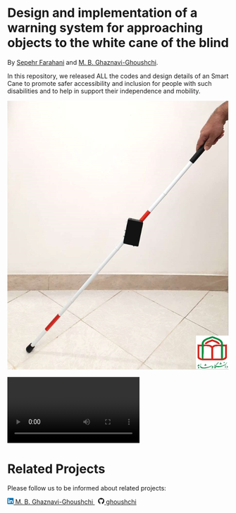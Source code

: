 # Design and implementation of a warning system for approaching objects to the white cane of the blind

By  [Sepehr Farahani](https://www.linkedin.com/in/sepehr-farahani-29331a296) and [M. B. Ghaznavi-Ghoushchi](https://github.com/ghoushchi).

In this repository, we released ALL the codes and design details of an Smart Cane to promote safer accessibility and inclusion for people with such disabilities and to help in support their independence and mobility. 



![smart-cane-for-blinds](media/smart-cane-for-blinds.png)


![smart-cane-for-blinds](media/smart-cane-for-blinds.mp4)




# Related Projects
Please follow us to be informed about related projects:


<p>
<a href="https://github.com/yarpose" rel="nofollow noreferrer">

  <a href="https://www.linkedin.com/in/ghaznavi-ghoushchi" rel="nofollow noreferrer">
    <img src="media/LI.png" alt="linkedin"> M. B. Ghaznavi-Ghoushchi
  </a> &nbsp; 
  <a href="https://github.com/ghoushchi" rel="nofollow noreferrer">
    <img src="media/GH.png" alt="github"> ghoushchi
  </a>
</p>







